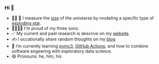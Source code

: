 ### Hi 👋 

- 👨‍💻 🔭 I measure the [size](https://en.wikipedia.org/wiki/Hubble's_law) of the univesrse by modeling a specific type of [exploding star](https://en.wikipedia.org/wiki/Type_Ia_supernova).
- 👨‍👩‍👦‍👦 I'm proud of my three sons.
- ✅ My current and past research is descrive on my [website](https://benjaminrose.github.io/research).
- ✍️ I occationally share random thoughts on my [blog](https://benjaminrose.github.io/blog)
- 🌱 I’m currently learning [pymc3](https://docs.pymc.io), [GitHub Actions](https://github.com/features/actions), and how to combine software engeering with exploratory data science.
- 😄 Pronouns: he, him, his
